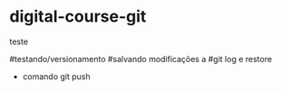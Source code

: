 # digital-course-git
teste

#testando/versionamento
#salvando modificações a
#git log e restore
* comando git push 